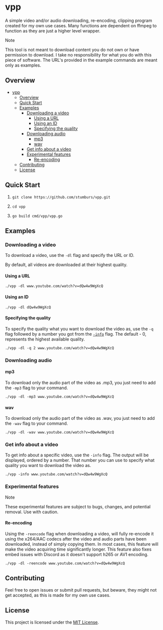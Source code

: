 # vpp

A simple video and/or audio downloading, re-encoding, clipping program created for my own use cases. Many functions are dependent on ffmpeg to function as they are just a higher level wrapper.

> [!NOTE]
> This tool is not meant to download content you do not own or have permission to download. I take no responsibility for what you do with this piece of software. The URL's provided in the example commands are meant only as examples.

## Overview

- [vpp](#vpp)
  - [Overview](#overview)
  - [Quick Start](#quick-start)
  - [Examples](#examples)
    - [Downloading a video](#downloading-a-video)
      - [Using a URL](#using-a-url)
      - [Using an ID](#using-an-id)
      - [Specifying the quality](#specifying-the-quality)
    - [Downloading audio](#downloading-audio)
      - [mp3](#mp3)
      - [wav](#wav)
    - [Get info about a video](#get-info-about-a-video)
    - [Experimental features](#experimental-features)
      - [Re-encoding](#re-encoding)
  - [Contributing](#contributing)
  - [License](#license)

## Quick Start

1.  ```shell
    git clone https://github.com/stumburs/vpp.git
    ```

2.  ```shell
    cd vpp
    ```

3.  ```shell
    go build cmd/vpp/vpp.go
    ```

## Examples

### Downloading a video

To download a video, use the `-dl` flag and specify the URL or ID.

By default, all videos are downloaded at their highest quality.

#### Using a URL

```shell
./vpp -dl www.youtube.com/watch?v=dQw4w9WgXcQ
```

#### Using an ID

```shell
./vpp -dl dQw4w9WgXcQ
```

#### Specifying the quality

To specify the quality what you want to download the video as, use the `-q` flag followed by a number you got from the [`-info`](#get-info-about-a-video) flag. The default - 0, represents the highest available quality.

```shell
./vpp -dl -q 2 www.youtube.com/watch?v=dQw4w9WgXcQ
```

### Downloading audio

#### mp3

To download only the audio part of the video as .mp3, you just need to add the `-mp3` flag to your command.

```shell
./vpp -dl -mp3 www.youtube.com/watch?v=dQw4w9WgXcQ
```

#### wav

To download only the audio part of the video as .wav, you just need to add the `-wav` flag to your command.

```shell
./vpp -dl -wav www.youtube.com/watch?v=dQw4w9WgXcQ
```

### Get info about a video

To get info about a specific video, use the `-info` flag. The output will be displayed, ordered by a number. That number you can use to specify what quality you want to download the video as.

```shell
./vpp -info www.youtube.com/watch?v=dQw4w9WgXcQ
```

### Experimental features

> [!NOTE]
> These experimental features are subject to bugs, changes, and potential removal. Use with caution.

#### Re-encoding

Using the `-reencode` flag when downloading a video, will fully re-encode it using the x264/AAC codecs after the video and audio parts have been downloaded, instead of simply copying them. In most cases, this feature will make the video acquiring time significantly longer. This feature also fixes embed issues with Discord as it doesn't support h265 or AV1 encoding.

```shell
./vpp -dl -reencode www.youtube.com/watch?v=dQw4w9WgXcQ
```

## Contributing

Feel free to open issues or submit pull requests, but beware, they might not get accepted, as this is made for my own use cases.

## License

This project is licensed under the [MIT License](LICENSE).
